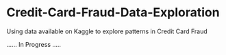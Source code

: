 # Credit-Card-Fraud-Data-Exploration
Using data available on Kaggle to explore patterns in Credit Card Fraud

...... In Progress ..... 
